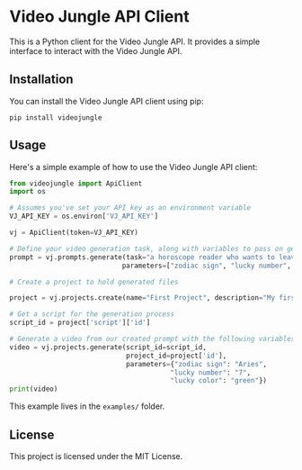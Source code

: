 # Video Jungle API Client

This is a Python client for the Video Jungle API. It provides a simple interface to interact with the Video Jungle API.

## Installation

You can install the Video Jungle API client using pip:

```
pip install videojungle
```

## Usage

Here's a simple example of how to use the Video Jungle API client:

```python
from videojungle import ApiClient
import os

# Assumes you've set your API key as an environment variable
VJ_API_KEY = os.environ['VJ_API_KEY']

vj = ApiClient(token=VJ_API_KEY)

# Define your video generation task, along with variables to pass on generation
prompt = vj.prompts.generate(task="a horoscope reader who wants to leave the person excited about their future",
                            parameters=["zodiac sign", "lucky number", "lucky color"])

# Create a project to hold generated files

project = vj.projects.create(name="First Project", description="My first project")

# Get a script for the generation process
script_id = project['script']['id']

# Generate a video from our created prompt with the following variables
video = vj.projects.generate(script_id=script_id, 
                             project_id=project['id'], 
                             parameters={"zodiac sign": "Aries",
                                        "lucky number": "7",
                                        "lucky color": "green"})
print(video)
```

This example lives in the `examples/` folder.

## License

This project is licensed under the MIT License.